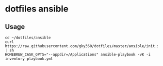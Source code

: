 # dotfiles ansible

## Usage

```
cd ~/dotfiles/ansible
curl https://raw.githubusercontent.com/gky360/dotfiles/master/ansible/init.sh | sh
HOMEBREW_CASK_OPTS="--appdir=/Applications" ansible-playbook -vK -i inventory playbook.yml
```
